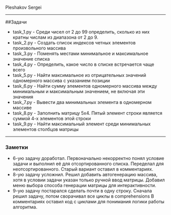 Pleshakov Sergei
____
##Задачи

* task_1.py - Среди чисел от 2 до 99 определить, сколько из них кратны числам из диапазона от 2 до 9.
* task_2.py - Создать список индексов четных элементов произвольного массива 
* task_3.py - Поменять местами минимальное и максимальное значение списка
* task_4.py - Определить, какое число в списке встречается чаще всего
* task_5.py - Найти максимальное из отрицательных значений одномерного массива с указанием позиции
* task_6.py - Найти сумму элементов одномерного массива между минимальным и максимальным значением, не включая эти значения 
* task_7.py - Вывести два минимальных элемента в одномерном массиве
* task_8.py - Заполнить матрицу 5x4. Пятый элемент строки является суммой 4-х элементов этой строки
* task_9.py - Найти максимальный элемент среди минимальных элементов столбцов матрицы

____
### Заметки
* 6-ую задачу доработал. Первоначально некорректно понял условие задачи и выполнил её для отсортированного списка. Переделал для неотсортированного. Старый вариант оставил в комментариях.  
* 8-ую задачу усложнил. Решил добавить автогенерацию массива, хотя в условии задачи указан только ручной ввод матрицы. Добавил меню выбора способа генерации матрицы для интерактивности. 
* 9-ую задачу постарался сделать почти в одну строку. Сначала решил задачу, потом сворачивал все циклы в comprehensions
В комментариях оставил код с циклами для понимания логики работы алгоритма.